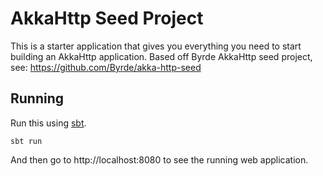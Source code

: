 # AkkaHttp Seed Project

This is a starter application that gives you everything you need to start building an AkkaHttp application.
Based off Byrde AkkaHttp seed project, see: https://github.com/Byrde/akka-http-seed

## Running

Run this using [sbt](http://www.scala-sbt.org/).

```
sbt run
```

And then go to http://localhost:8080 to see the running web application.
